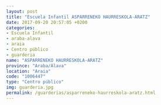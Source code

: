```yaml
---
layout: post
title: "Escuela Infantil ASPARRENEKO HAURRESKOLA-ARATZ"
date: 2017-09-20 20:57:05 +0200
categories:
- Escuela Infantil
- araba-alava
- araia
- Centro público
- guarderia
name: "ASPARRENEKO HAURRESKOLA-ARATZ"
province: "Araba/Álava"
location: "Araia"
code: "1006447"
type: "Centro público"
img: guarderia.jpg
permalink: /guarderias/asparreneko-haurreskola-aratz.html
---
```

